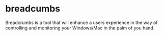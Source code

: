 # breadcumbs
Breadcrumbs is a tool that will enhance a users experience in the way of controlling and monitoring your Windows/Mac in the palm of you hand. 
